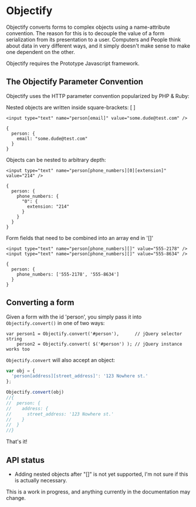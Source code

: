# Objectify

Objectify converts forms to complex objects using a name-attribute convention.
The reason for this is to decouple the value of a form serialization from its
presentation to a user. Computers and People think about data in very different
ways, and it simply doesn't make sense to make one dependent on the other.

Objectify requires the Prototype Javascript framework.

## The Objectify Parameter Convention

Objectify uses the HTTP parameter convention popularized by PHP & Ruby:

Nested objects are written inside square-brackets: [ ]

    <input type="text" name="person[email]" value="some.dude@test.com" />
    
    {
      person: {
        email: "some.dude@test.com"
      }
    }

Objects can be nested to arbitrary depth:

    <input type="text" name="person[phone_numbers][0][extension]" value="214" />
    
    {
      person: {
        phone_numbers: {
          "0": {
            extension: "214"
          }
        }
      }
    }

Form fields that need to be combined into an array end in '[]'

    <input type="text" name="person[phone_numbers][]" value="555-2178" />
    <input type="text" name="person[phone_numbers][]" value="555-8634" />
    
    {
      person: {
        phone_numbers: ['555-2178', '555-8634']
      }
    }
    
## Converting a form

Given a form with the id 'person', you simply pass it into `Objectify.convert()` in one of two ways:

    var person1 = Objectify.convert('#person'),      // jQuery selector string
        person2 = Objectify.convert( $('#person') ); // jQuery instance works too

`Objectify.convert` will also accept an object:

```javascript
var obj = {
  'person[address][street_address]': '123 Nowhere st.'
};

Objectify.convert(obj)
//{
//  person: {
//    address: {
//      street_address: '123 Nowhere st.'
//    }
//  }
//}
```

That's it!

## API status

* Adding nested objects after "[]" is not yet supported, I'm not sure if this is actually necessary.
  
This is a work in progress, and anything currently in the documentation may change.